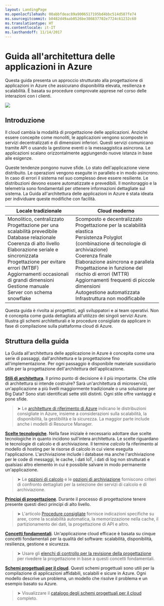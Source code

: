 ```yaml
---
layout: LandingPage
ms.openlocfilehash: 00abbfdeac89a9006517195bd4bbc514d587fe74
ms.sourcegitcommit: b0482d49aab0526be386837702e7724c61232c60
ms.translationtype: HT
ms.contentlocale: it-IT
ms.lasthandoff: 11/14/2017
---
```

# <a name="azure-application-architecture-guide"></a>Guida all'architettura delle applicazioni in Azure

Questa guida presenta un approccio strutturato alla progettazione di applicazioni in Azure che assicurano disponibilità elevata, resilienza e scalabilità. È basata su procedure comprovate apprese nel corso delle interazioni con i clienti.

<img src="./images/guide-steps.svg" style="max-width:800px;"/>

## <a name="introduction"></a>Introduzione

Il cloud cambia la modalità di progettazione delle applicazioni. Anziché essere concepite come monoliti, le applicazioni vengono scomposte in servizi decentralizzati e di dimensioni inferiori. Questi servizi comunicano tramite API o usando la gestione eventi o la messaggistica asincrona. Le applicazioni scalano orizzontalmente aggiungendo nuove istanza in base alle esigenze. 

Queste tendenze pongono nuove sfide. Lo stato dell'applicazione viene distribuito. Le operazioni vengono eseguite in parallelo e in modo asincrono. In caso di errori il sistema nel suo complesso deve essere resiliente. Le distribuzioni devono essere automatizzate e prevedibili. Il monitoraggio e la telemetria sono fondamentali per ottenere informazioni dettagliate sul sistema. La Guida all'architettura delle applicazioni in Azure è stata ideata per individuare queste modifiche con facilità. 

<table>
<thead>
    <tr><th>Locale tradizionale</th><th>Cloud moderno</th></tr>
</thead>
<tbody>
<tr><td>Monolitico, centralizzato<br/>
Progettazione per una scalabilità prevedibile<br/>
Database relazionale<br/>
Coerenza di alto livello<br/>
Elaborazione seriale e sincronizzata<br/>
Progettazione per evitare errori (MTBF)<br/>
Aggiornamenti occasionali di grandi dimensioni<br/>
Gestione manuale<br/>
Server con schema snowflake</td>
<td>
Scomposto e decentralizzato<br/>
Progettazione per la scalabilità elastica<br/>
Persistenza Polyglot (combinazione di tecnologie di archiviazione)<br/>
Coerenza finale<br/>
Elaborazione asincrona e parallela<br/>
Progettazione in funzione del rischio di errori (MTTR)<br/>
Aggiornamenti frequenti di piccole dimensioni<br/>
Autogestione automatizzata<br/>
Infrastruttura non modificabile<br/>
</td>
</tbody>
</table>

Questa guida è rivolta ai progettisti, agli sviluppatori e ai team operativi. Non è concepita come guida dettagliata all'utilizzo dei singoli servizi Azure. Illustra gli schemi architetturali e le procedure consigliate da applicare in fase di compilazione sulla piattaforma cloud di Azure.

## <a name="how-this-guide-is-structured"></a>Struttura della guida

La Guida all'architettura delle applicazione in Azure è concepita come una serie di passaggi, dall'architettura e la progettazione fino all'implementazione. Per ogni passaggio è disponibile materiale sussidiario utile per la progettazione dell'architettura dell'applicazione.

**[Stili di architettura][arch-styles]**. Il primo punto di decisione è il più importante. Che stile di architettura si intende costruire? Sarà un'architettura di microservizi, un'applicazione a più livelli maggiormente tradizionale o una soluzione per Big Data? Sono stati identificati sette stili distinti. Ogni stile offre vantaggi e pone sfide.

> &#10148; Le [architetture di riferimento di Azure][ref-archs] indicano le distribuzioni consigliate in Azure, insieme a considerazioni sulla scalabilità, la disponibilità, la gestibilità e la sicurezza. La maggior parte include anche i modelli di Resource Manager.

**[Scelte tecnologiche][technology-choices]**. Nella fase iniziale è necessario adottare due scelte tecnologiche in quanto incidono sull'intera architettura. Le scelte riguardano le tecnologie di calcolo e di archiviazione. Il termine *calcolo* fa riferimento al modello di hosting per le risorse di calcolo in cui viene eseguita l'applicazione. L'archiviazione include i database ma anche l'archiviazione per le code di messaggi, le cache, i dati IoT, i dati di log non strutturati e qualsiasi altro elemento in cui è possibile salvare in modo permanente un'applicazione. 

> &#10148; Le [opzioni di calcolo][compute-options] e le [opzioni di archiviazione][storage-options] forniscono criteri di confronto dettagliati per la selezione dei servizi di calcolo e di archiviazione.

**[Principi di progettazione][design-principles]**. Durante il processo di progettazione tenere presente questi dieci principi di alto livello. 

> &#10148; L'articolo [Procedure consigliate][best-practices] fornisce indicazioni specifiche su aree, come la scalabilità automatica, la memorizzazione nella cache, il partizionamento dei dati, la progettazione di API e altro.   

**[Concetti fondamentali][pillars]**. Un'applicazione cloud efficace è basata su cinque concetti fondamentali per la qualità del software: scalabilità, disponibilità, resilienza, gestione e sicurezza. 

> &#10148; Usare gli [elenchi di controllo per la revisione della progettazione][checklists] per rivedere la progettazione in base a questi concetti fondamentali. 

**[Schemi progettuali per il cloud][patterns]**. Questi schemi progettuali sono utili per la compilazione di applicazioni affidabili, scalabili e sicure in Azure. Ogni modello descrive un problema, un modello che risolve il problema e un esempio basato su Azure.

> &#10148; Visualizzare il [catalogo degli schemi progettuali per il cloud](../patterns/index.md) completo.


[arch-styles]: ./architecture-styles/index.md
[best-practices]: ../best-practices/index.md
[checklists]: ../checklist/index.md
[compute-options]: ./technology-choices/compute-comparison.md
[design-principles]: ./design-principles/index.md
[patterns]: ../patterns/index.md?toc=/azure/architecture/guide/toc.json
[pillars]: ./pillars.md
[ref-archs]: ../reference-architectures/index.md
[storage-options]: ./technology-choices/data-store-comparison.md
[technology-choices]: ./technology-choices/index.md

